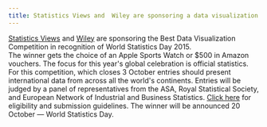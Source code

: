 ```yaml
---
title: Statistics Views and  Wiley are sponsoring a data visualization competition
---
```


<a href="http://www.statisticsviews.com/view/index.html" target="_blank">Statistics Views</a> and <a href="http://www.wiley.com/WileyCDA/" target="_blank">Wiley</a> are sponsoring the Best Data Visualization Competition in recognition of World Statistics Day 2015. <br>
The winner gets the choice of an Apple Sports Watch or $500 in Amazon vouchers. The focus for this year's global celebration is official statistics. For this competition, which closes 3 October entries should present international data from across all the world's continents. Entries will be judged by a panel of representatives from the ASA, Royal Statistical Society, and European Network of Industrial and Business Statistics. <a href="http://www.statisticsviews.com/view/WorldStatsDayComp.html" target="_blank">Click here</a> for eligibility and submission guidelines. The winner will be announced 20 October — World Statistics Day.
